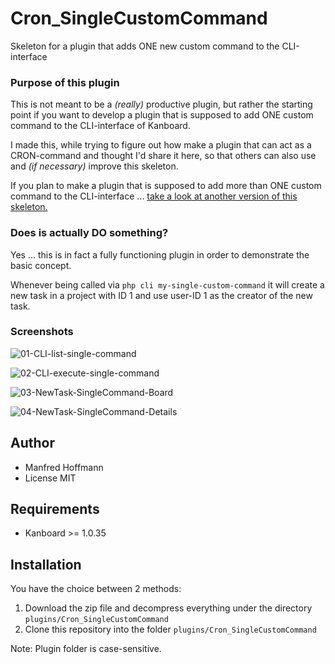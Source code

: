 Cron_SingleCustomCommand
========================

Skeleton for a plugin that adds ONE new custom command to the CLI-interface

### Purpose of this plugin
This is not meant to be a _(really)_ productive plugin, but rather the starting point if you want to develop a plugin that is supposed to add ONE custom command to the CLI-interface of Kanboard.

I made this, while trying to figure out how make a plugin that can act as a CRON-command and thought I'd share it here, so that others can also use and _(if necessary)_ improve this skeleton.

If you plan to make a plugin that is supposed to add more than ONE custom command to the CLI-interface ... [take a look at another version of this skeleton.](https://github.com/manne65-hd/Kanboard-Cron_ManyCustomCommands)


### Does is actually DO something?
Yes ... this is in fact a fully functioning plugin in order to demonstrate the basic concept.

Whenever being called via ```php cli my-single-custom-command```  it will create a new task in a project with ID 1 and use user-ID 1 as the creator of the new task.

### Screenshots
![01-CLI-list-single-command](https://user-images.githubusercontent.com/48651533/119446990-8b1d5500-bd2f-11eb-8881-8ae562536ef1.png)

![02-CLI-execute-single-command](https://user-images.githubusercontent.com/48651533/119447004-8f497280-bd2f-11eb-96ab-d23aa9ed3bf2.png)

![03-NewTask-SingleCommand-Board](https://user-images.githubusercontent.com/48651533/119447018-92dcf980-bd2f-11eb-8b63-94391352c07d.png)

![04-NewTask-SingleCommand-Details](https://user-images.githubusercontent.com/48651533/119447023-953f5380-bd2f-11eb-8abd-0394455f1675.png)


Author
------

- Manfred Hoffmann
- License MIT

Requirements
------------

- Kanboard >= 1.0.35

Installation
------------

You have the choice between 2 methods:

1. Download the zip file and decompress everything under the directory `plugins/Cron_SingleCustomCommand`
2. Clone this repository into the folder `plugins/Cron_SingleCustomCommand`

Note: Plugin folder is case-sensitive.
